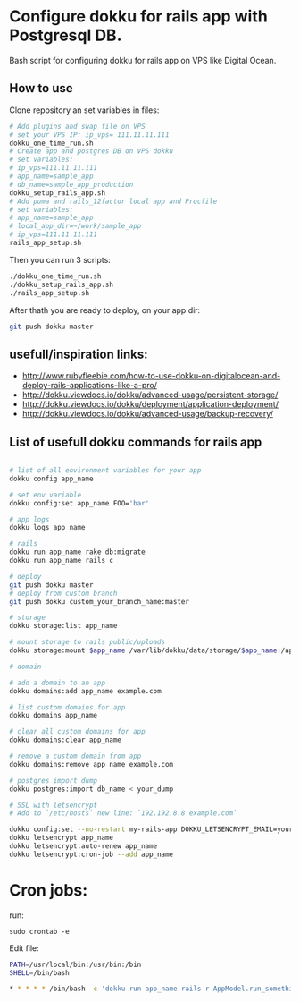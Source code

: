 # Configure dokku for rails app with Postgresql DB.

Bash script for configuring dokku for rails app on VPS like Digital Ocean.

## How to use

Clone repository an set variables in files:

```bash
# Add plugins and swap file on VPS
# set your VPS IP: ip_vps= 111.11.11.111
dokku_one_time_run.sh
# Create app and postgres DB on VPS dokku
# set variables:
# ip_vps=111.11.11.111
# app_name=sample_app
# db_name=sample_app_production
dokku_setup_rails_app.sh
# Add puma and rails_12factor local app and Procfile
# set variables:
# app_name=sample_app
# local_app_dir=~/work/sample_app
# ip_vps=111.11.11.111
rails_app_setup.sh
```

Then you can run 3 scripts:

```bash
./dokku_one_time_run.sh
./dokku_setup_rails_app.sh
./rails_app_setup.sh
```

After thath you are ready to deploy, on your app dir:

```bash
git push dokku master
```


## usefull/inspiration links:
* http://www.rubyfleebie.com/how-to-use-dokku-on-digitalocean-and-deploy-rails-applications-like-a-pro/
* http://dokku.viewdocs.io/dokku/advanced-usage/persistent-storage/
* http://dokku.viewdocs.io/dokku/deployment/application-deployment/
* http://dokku.viewdocs.io/dokku/advanced-usage/backup-recovery/


## List of usefull dokku commands for rails app

```bash

# list of all environment variables for your app
dokku config app_name

# set env variable
dokku config:set app_name FOO='bar'

# app logs
dokku logs app_name

# rails
dokku run app_name rake db:migrate
dokku run app_name rails c

# deploy
git push dokku master
# deploy from custom branch
git push dokku custom_your_branch_name:master

# storage
dokku storage:list app_name

# mount storage to rails public/uploads
dokku storage:mount $app_name /var/lib/dokku/data/storage/$app_name:/app/public/uploads

# domain

# add a domain to an app
dokku domains:add app_name example.com

# list custom domains for app
dokku domains app_name

# clear all custom domains for app
dokku domains:clear app_name

# remove a custom domain from app
dokku domains:remove app_name example.com

# postgres import dump
dokku postgres:import db_name < your_dump

# SSL with letsencrypt
# Add to `/etc/hosts` new line: `192.192.8.8 example.com`

dokku config:set --no-restart my-rails-app DOKKU_LETSENCRYPT_EMAIL=your@email.com
dokku letsencrypt app_name
dokku letsencrypt:auto-renew app_name
dokku letsencrypt:cron-job --add app_name
```

# Cron jobs:
run:

```
sudo crontab -e
```

Edit file:

```bash
PATH=/usr/local/bin:/usr/bin:/bin
SHELL=/bin/bash

* * * * * /bin/bash -c 'dokku run app_name rails r AppModel.run_something'
```
